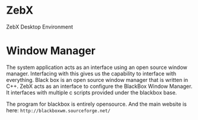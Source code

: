 # ZebX
ZebX Desktop Environment

# Window Manager
The system application acts as an interface using an open source window manager. Interfacing with this gives us the capability to interface with everything. Black box is an open source window manager that is written in C++. ZebX acts as an interface to configure the BlackBox Window Manager. It interfaces with multiple c scripts provided under the blackbox base.

The program for blackbox is entirely opensource. And the main website is here:
` http://blackboxwm.sourceforge.net/ `